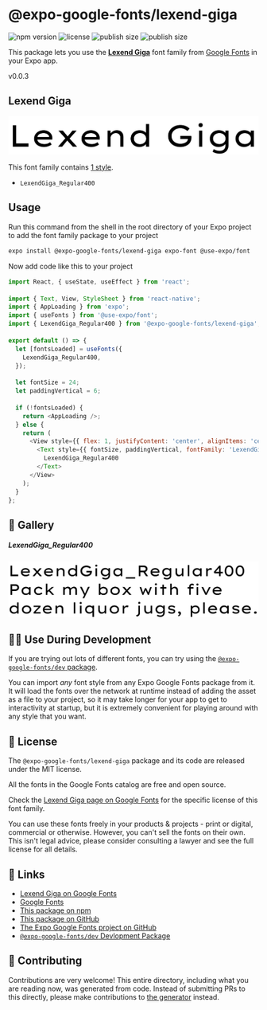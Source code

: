 # @expo-google-fonts/lexend-giga

![npm version](https://flat.badgen.net/npm/v/@expo-google-fonts/lexend-giga)
![license](https://flat.badgen.net/github/license/expo/google-fonts)
![publish size](https://flat.badgen.net/packagephobia/install/@expo-google-fonts/lexend-giga)
![publish size](https://flat.badgen.net/packagephobia/publish/@expo-google-fonts/lexend-giga)

This package lets you use the [**Lexend Giga**](https://fonts.google.com/specimen/Lexend+Giga) font family from [Google Fonts](https://fonts.google.com/) in your Expo app.

v0.0.3

## Lexend Giga

![Lexend Giga](./font-family.png)

This font family contains [1 style](#-gallery).

- `LexendGiga_Regular400`

## Usage

Run this command from the shell in the root directory of your Expo project to add the font family package to your project
```sh
expo install @expo-google-fonts/lexend-giga expo-font @use-expo/font
```

Now add code like this to your project
```js
import React, { useState, useEffect } from 'react';

import { Text, View, StyleSheet } from 'react-native';
import { AppLoading } from 'expo';
import { useFonts } from '@use-expo/font';
import { LexendGiga_Regular400 } from '@expo-google-fonts/lexend-giga';

export default () => {
  let [fontsLoaded] = useFonts({
    LexendGiga_Regular400,
  });

  let fontSize = 24;
  let paddingVertical = 6;

  if (!fontsLoaded) {
    return <AppLoading />;
  } else {
    return (
      <View style={{ flex: 1, justifyContent: 'center', alignItems: 'center' }}>
        <Text style={{ fontSize, paddingVertical, fontFamily: 'LexendGiga_Regular400' }}>
          LexendGiga_Regular400
        </Text>
      </View>
    );
  }
};

```

## 🔡 Gallery

##### LexendGiga_Regular400
![LexendGiga_Regular400](./1239824b7d568f46db623f61bf9aa0fc21275920dbb5861fdd9d57f132aec548.ttf.png)


## 👩‍💻 Use During Development

If you are trying out lots of different fonts, you can try using the [`@expo-google-fonts/dev` package](https://github.com/expo/google-fonts/tree/master/font-packages/dev#readme).

You can import *any* font style from any Expo Google Fonts package from it. It will load the fonts
over the network at runtime instead of adding the asset as a file to your project, so it may take longer
for your app to get to interactivity at startup, but it is extremely convenient
for playing around with any style that you want.

## 📖 License

The `@expo-google-fonts/lexend-giga` package and its code are released under the MIT license.

All the fonts in the Google Fonts catalog are free and open source.

Check the [Lexend Giga page on Google Fonts](https://fonts.google.com/specimen/Lexend+Giga) for the specific license of this font family.

You can use these fonts freely in your products & projects - print or digital, commercial or otherwise. However, you can't sell the fonts on their own. This isn't legal advice, please consider consulting a lawyer and see the full license for all details.

## 🔗 Links

- [Lexend Giga on Google Fonts](https://fonts.google.com/specimen/Lexend+Giga)
- [Google Fonts](https://fonts.google.com/)
- [This package on npm](https://www.npmjs.com/package/@expo-google-fonts/lexend-giga)
- [This package on GitHub](https://github.com/expo/google-fonts/tree/master/font-packages/lexend-giga)
- [The Expo Google Fonts project on GitHub](https://github.com/expo/google-fonts)
- [`@expo-google-fonts/dev` Devlopment Package](https://github.com/expo/google-fonts/tree/master/font-packages/dev)


## 🤝 Contributing

Contributions are very welcome! This entire directory, including what you are reading now, was generated from code. Instead of submitting PRs to this directly, please make contributions to [the generator](https://github.com/expo/google-fonts/tree/master/packages/generator) instead.
